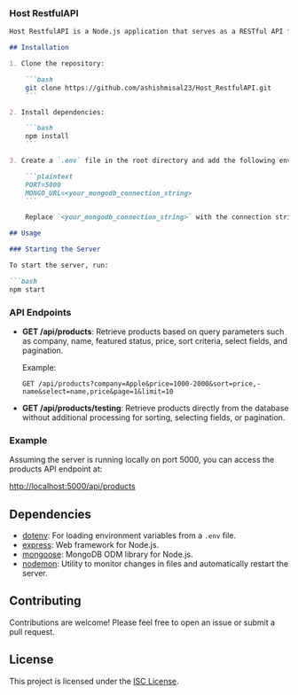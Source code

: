 ### Host RestfulAPI

```markdown
Host RestfulAPI is a Node.js application that serves as a RESTful API for managing products. It allows users to retrieve products based on various query parameters such as company, name, featured status, price, and more.

## Installation

1. Clone the repository:

    ```bash
    git clone https://github.com/ashishmisal23/Host_RestfulAPI.git
    ```

2. Install dependencies:

    ```bash
    npm install
    ```

3. Create a `.env` file in the root directory and add the following environment variables:

    ```plaintext
    PORT=5000
    MONGO_URL=<your_mongodb_connection_string>
    ```

    Replace `<your_mongodb_connection_string>` with the connection string for your MongoDB database.

## Usage

### Starting the Server

To start the server, run:

```bash
npm start
```

### API Endpoints

- **GET /api/products**: Retrieve products based on query parameters such as company, name, featured status, price, sort criteria, select fields, and pagination.

    Example:

    ```
    GET /api/products?company=Apple&price=1000-2000&sort=price,-name&select=name,price&page=1&limit=10
    ```

- **GET /api/products/testing**: Retrieve products directly from the database without additional processing for sorting, selecting fields, or pagination.

### Example

Assuming the server is running locally on port 5000, you can access the products API endpoint at:

[http://localhost:5000/api/products](http://localhost:5000/api/products)

## Dependencies

- [dotenv](https://www.npmjs.com/package/dotenv): For loading environment variables from a `.env` file.
- [express](https://www.npmjs.com/package/express): Web framework for Node.js.
- [mongoose](https://www.npmjs.com/package/mongoose): MongoDB ODM library for Node.js.
- [nodemon](https://www.npmjs.com/package/nodemon): Utility to monitor changes in files and automatically restart the server.

## Contributing

Contributions are welcome! Please feel free to open an issue or submit a pull request.

## License

This project is licensed under the [ISC License](LICENSE).
```

